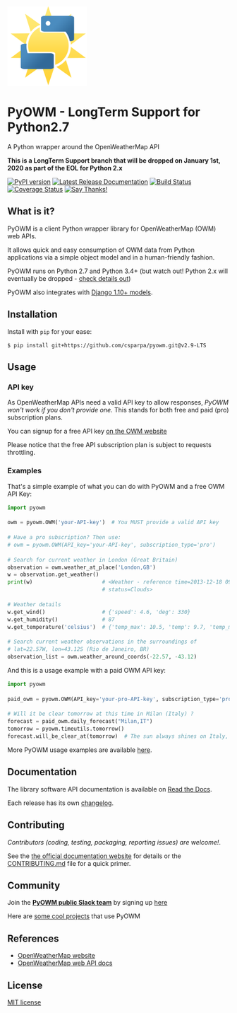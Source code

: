 [![logo](logos/180x180.png)](https://github.com/csparpa)

#  PyOWM - LongTerm Support for Python2.7
A Python wrapper around the OpenWeatherMap API

**This is a LongTerm Support branch that will be dropped on January 1st, 2020 as part of the EOL for Python 2.x**

[![PyPI version](https://badge.fury.io/py/pyowm.svg)](https://badge.fury.io/py/pyowm)
[![Latest Release Documentation](https://readthedocs.org/projects/pyowm/badge/?version=latest)](https://pyowm.readthedocs.io)
[![Build Status](https://travis-ci.org/csparpa/pyowm.png?branch=master)](https://travis-ci.org/csparpa/pyowm)
[![Coverage Status](https://coveralls.io/repos/github/csparpa/pyowm/badge.svg?branch=master)](https://coveralls.io/github/csparpa/pyowm?branch=master)
[![Say Thanks!](https://img.shields.io/badge/Say%20Thanks-!-1EAEDB.svg)](https://saythanks.io/to/csparpa)

##  What is it?
PyOWM is a client Python wrapper library for OpenWeatherMap (OWM) web APIs.

It allows quick and easy consumption of OWM data from Python applications via a simple object model and in a human-friendly fashion.

PyOWM runs on Python 2.7 and Python 3.4+ (but watch out! Python 2.x will eventually be dropped - [check details out](https://github.com/csparpa/pyowm/wiki/Timeline-for-dropping-Python-2.x-support))

PyOWM also integrates with [Django 1.10+ models](https://github.com/csparpa/pyowm/wiki/Django-support).


##  Installation

Install with `pip` for your ease:

```shell
$ pip install git+https://github.com/csparpa/pyowm.git@v2.9-LTS
```



##  Usage

### API key

As OpenWeatherMap APIs need a valid API key to allow responses,
*PyOWM won't work if you don't provide one*. This stands for both free and paid (pro) subscription plans.

You can signup for a free API key [on the OWM website](https://home.openweathermap.org/users/sign_up)

Please notice that the free API subscription plan is subject to requests throttling.

### Examples

That's a simple example of what you can do with PyOWM and a free OWM API Key:

```python
import pyowm

owm = pyowm.OWM('your-API-key')  # You MUST provide a valid API key

# Have a pro subscription? Then use:
# owm = pyowm.OWM(API_key='your-API-key', subscription_type='pro')

# Search for current weather in London (Great Britain)
observation = owm.weather_at_place('London,GB')
w = observation.get_weather()
print(w)                      # <Weather - reference time=2013-12-18 09:20,
                              # status=Clouds>

# Weather details
w.get_wind()                  # {'speed': 4.6, 'deg': 330}
w.get_humidity()              # 87
w.get_temperature('celsius')  # {'temp_max': 10.5, 'temp': 9.7, 'temp_min': 9.0}

# Search current weather observations in the surroundings of
# lat=22.57W, lon=43.12S (Rio de Janeiro, BR)
observation_list = owm.weather_around_coords(-22.57, -43.12)
```

And this is a usage example with a paid OWM API key:

```python
import pyowm

paid_owm = pyowm.OWM(API_key='your-pro-API-key', subscription_type='pro')

# Will it be clear tomorrow at this time in Milan (Italy) ?
forecast = paid_owm.daily_forecast("Milan,IT")
tomorrow = pyowm.timeutils.tomorrow()
forecast.will_be_clear_at(tomorrow)  # The sun always shines on Italy, right? ;-)
```

More PyOWM usage examples are available [here](https://github.com/csparpa/pyowm/blob/master/pyowm/docs/usage-examples.md).


## Documentation
The library software API documentation is available on [Read the Docs](https://pyowm.readthedocs.io/).

Each release has its own [changelog](https://github.com/csparpa/pyowm/wiki/Changelog).


## Contributing

_Contributors (coding, testing, packaging, reporting issues) are welcome!_.

See the [the official documentation website](https://pyowm.readthedocs.io/) for details or the [CONTRIBUTING.md](https://github.com/csparpa/pyowm/blob/master/CONTRIBUTING.md) file for a quick primer.


## Community
Join the **[PyOWM public Slack team](https://pyowm.slack.com)** by signing up [here](http://pyowm-slackin.herokuapp.com/)

Here are [some cool projects](https://github.com/csparpa/pyowm/wiki/Community-Projects-using-PyOWM) that use PyOWM

## References
* [OpenWeatherMap website](http://openweathermap.org/)
* [OpenWeatherMap web API docs](http://openweathermap.org/api)


## License
[MIT license](https://github.com/csparpa/pyowm/blob/master/LICENSE)
